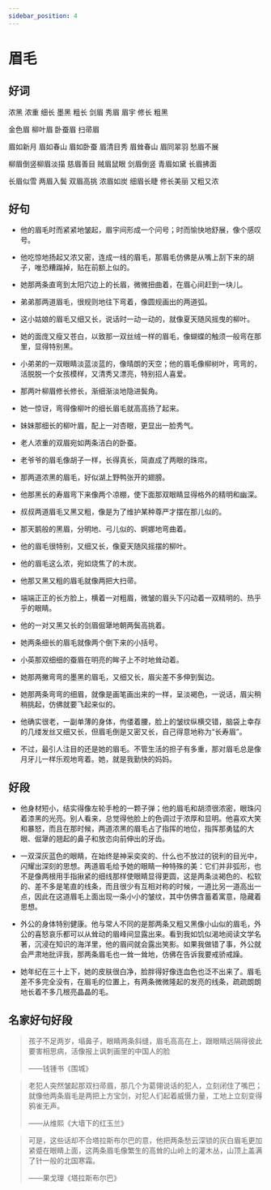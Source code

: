 ```yaml
---
sidebar_position: 4
---
```


# 眉毛

## 好词

浓黑 浓重 细长 墨黑 粗长 剑眉 秀眉 眉宇 修长 粗黑

金色眉 柳叶眉 卧蚕眉 扫帚眉

眉如新月 眉如春山 眉如卧蚕 眉清目秀 眉耸春山 眉同翠羽 愁眉不展

柳眉倒竖柳眉淡描 慈眉善目 贼眉鼠眼 剑眉倒竖 青眉如黛 长眉拂面

长眉似雪 两眉入鬓 双眉高挑 浓眉如炭 细眉长睫 修长美丽 又粗又浓

## 好句

- 他的眉毛时而紧紧地皱起，眉宇间形成一个问号；时而愉快地舒展，像个感叹号。

- 他吃惊地扬起又浓又密，连成一线的眉毛，那眉毛仿佛是从嘴上刮下来的胡子，唯恐糟蹋掉，贴在前额上似的。

- 她那两条直弯到太阳穴边上的长眉，微微扭曲着，在眉心间赶到一块儿。

- 弟弟那两道眉毛，很规则地往下弯着，像圆规画出的两道弧。

- 这小姑娘的眉毛又细又长，说话时一动一动的，就像夏天随风摇曳的柳叶。

- 她的面庞又瘦又苍白，以致那一双丝绒一样的眉毛，像蝴蝶的触须一般弯在那里，显得特别黑。

- 小弟弟的一双眼睛淡蓝淡蓝的，像晴朗的天空；他的眉毛像柳树叶，弯弯的，活脱脱一个女孩模样，又清秀又漂亮，特别招人喜爱。

- 那两叶柳眉修长修长，渐细渐淡地隐进鬓角。

- 她一惊讶，弯得像柳叶的细长眉毛就高高扬了起来。

- 妹妹那细长的柳叶眉，配上一对杏眼，更显出一脸秀气。

- 老人浓重的双眉宛如两条洁白的卧蚕。

- 老爷爷的眉毛像胡子一样，长得真长，简直成了两眼的珠帘。

- 那两道浓黑的眉毛，好似湖上野鸭张开的翅膀。

- 他那黑长的寿眉弯下来像两个凉棚，使下面那双眼睛显得格外的精明和幽深。

- 叔叔两道眉毛又黑又粗，像是为了维护某种尊严才摆在那儿似的。

- 那天鹅般的黑眉，分明地、弓儿似的、婀娜地弯曲着。

- 他的眉毛很特别，又细又长，像夏天随风摇摆的柳叶。

- 他的眉毛这么浓，宛如烧焦了的木炭。

- 他那又黑又粗的眉毛就像两把大扫帚。

- 端端正正的长方脸上，横着一对粗眉，微皱的眉头下闪动着一双精明的、热乎乎的眼睛。

- 他的一对又黑又长的剑眉倔犟地朝两鬓高挑着。

- 她两条细长的眉毛就像两个倒下来的小括号。

- 小英那双细细的蚕眉在明亮的眸子上不时地耸动着。

- 她那两撇弯弯的墨黑的眉毛，又细又长，眉尖差不多伸到鬓边。

- 她那两条弯弯的细眉，就像是画笔画出来的一样，呈淡褐色，一说话，眉尖稍稍挑起，仿佛就要飞起来似的。

- 他确实很老，一副单薄的身体，佝偻着腰，脸上的皱纹纵横交错，脑袋上幸存的几缕发丝又细又长，但眉毛倒是又密又长，自己得意地称为“长寿眉”。

- 不过，最引人注目的还是她的眉毛。不管生活的担子有多重，那对眉毛总是像月牙儿一样乐观地弯着。她，就是我勤快的妈妈。

## 好段

- 他身材短小，结实得像左轮手枪的一颗子弹；他的眉毛和胡须很浓密，眼珠闪着漆黑的光亮。别人看来，总觉得他脸上的色调过于浓厚和显明。他喜欢大笑和暴怒，而且在那时候，两道浓黑的眉毛占了指挥的地位，指挥那勇猛的大眼、倔犟的翘起的鼻子和放恣向前伸出的牙齿。

- 一双深灰蓝色的眼睛，在始终是神采奕奕的、什么也不放过的锐利的目光中，闪耀出深刻的思想。两道眉毛给予她的眼睛一种特殊的美：它们并非弧形，也不是像两根用手指揪紧的细线那样使眼睛显得更圆，这是两条淡褐色的、松软的、差不多是笔直的线条，而且很少有互相对称的时候，一道比另一道高出一点，因此在这道眉毛上面出现一条小小的皱纹，其中仿佛含蓄着寓意，隐藏着思想。

- 外公的身体特别健康。他与常人不同的是那两条又粗又黑像小山似的眉毛，外公的喜怒哀乐都可以从耸动的眉峰间显露出来。看到我如饥似渴地阅读文学名著，沉浸在知识的海洋里，他的眉间就会露出笑影。如果我做错了事，外公就会严肃地批评我，那两条眉毛也一耸一耸地，仿佛在告诉我要戒骄戒躁。

- 她年纪在三十上下，她的皮肤很白净，脸胖得好像连血色也泛不出来了。眉毛差不多完全没有，在眉毛的位置上，有两条微微隆起的发亮的线条，疏疏朗朗地长着不多几根亮晶晶的毛。

## 名家好句好段

> 孩子不足两岁，塌鼻子，眼睛两条斜缝，眉毛高高在上，跟眼睛远隔得彼此要害相思病，活像报上讽刺画里的中国人的脸
>
> ——钱锺书《围城》

> 老犯人突然皱起那双扫帚眉，那几个为葛翎说话的犯人，立刻闭住了嘴巴；就像他两条眉毛是两把上方宝剑，对犯人们起着威慑力量，工地上立刻变得鸦雀无声。
>
> ——从维熙《大墙下的红玉兰》

> 可是，这些话却不合塔拉斯布尔巴的意，他把两条愁云深锁的灰白眉毛更加紧蹙在眼睛上面，这两条眉毛像繁生的高耸的山岭上的灌木丛，山顶上盖满了针一般的北国寒霜。
>
> ——果戈理《塔拉斯布尔巴》
